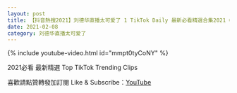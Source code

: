 ```yaml
---
layout: post
title: 【抖音熱搜2021】刘德华直播太可爱了 1 TikTok Daily 最新必看精選合集2021 02 08
date: 2021-02-08
category: 刘德华直播太可爱了
---
```


{% include youtube-video.html id="mmpt0tyCoNY" %}

2021必看 最新精選 Top TikTok Trending Clips

喜歡請點贊轉發加訂閱 Like & Subscribe：[YouTube](https://www.youtube.com/channel/UCAoR7VcanIPd04uEq_GIylA/videos)


